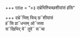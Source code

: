 +++
title = "०३ दभ्रेभिश्चिच्छशीयांसं हंसि"

+++
दभ्रे᳓भिश् चिच् छ᳓शीयांसं  
हं᳓सि व्रा᳓धन्तम् ओ᳓जसा  
स᳓खिभिर् ये᳓ तुवे᳓ स᳓चा
